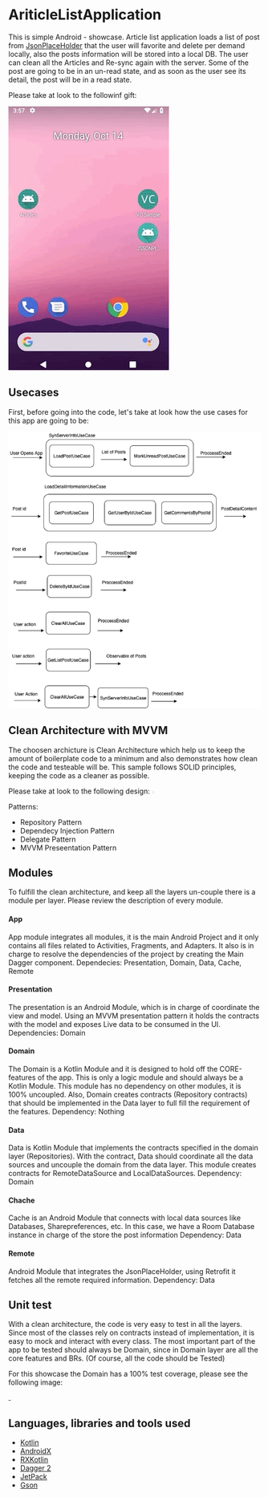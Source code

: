 # AriticleListApplication

This is simple Android - showcase. Article list application loads a list of post from [JsonPlaceHolder](https://jsonplaceholder.typicode.com/)  that the user will favorite and delete per demand locally, also the posts information will be stored into a local DB. The user can clean all the Articles and Re-sync again with the server. 
Some of the post are going to be in an un-read state, and as soon as the user see its detail, the post will be in a read state. 

Please take at look to the followinf gift: 

![Application](https://github.com/ingjuanocampo/AriticleListApplication/blob/master/articles_app.gif)

## Usecases

First, before going into the code, let's take at look how the use cases for this app are going to be: 

![UseCases](https://github.com/ingjuanocampo/AriticleListApplication/blob/master/usecases_design.png)


## Clean Architecture with MVVM 

The choosen archicture is Clean Architecture which help us to keep the amount of boilerplate code to a minimum and also demonstrates how clean the code and testeable will be. This sample follows SOLID principles, keeping the code as a cleaner as possible. 


Please take at look to the following design: 
<img src="https://github.com/ingjuanocampo/AriticleListApplication/blob/master/ci_architecture_graph.svg" 
alt="Drawing" style="width: 5px;"/>

Patterns: 
- Repository Pattern 
- Dependecy Injection Pattern 
- Delegate Pattern 
- MVVM Preseentation Pattern 


## Modules

To fulfill the clean architecture, and keep all the layers un-couple there is a module per layer. Please review the description of every module.

#### App 
App module integrates all modules, it is the main Android Project and it only contains all files related to Activities, Fragments, and Adapters. It also is in charge to resolve the dependencies of the project by creating the Main Dagger component. 
Dependecies: Presentation, Domain, Data, Cache, Remote 

#### Presentation 
The presentation is an Android Module, which is in charge of coordinate the view and model. Using an MVVM presentation pattern it holds the contracts with the model and exposes Live data to be consumed in the UI.
Dependencies: Domain

#### Domain 
The Domain is a Kotlin Module and it is designed to hold off the CORE-features of the app. This is only a logic module and should always be a Kotlin Module. This module has no dependency on other modules, it is 100% uncoupled. Also, Domain creates contracts (Repository contracts) that should be implemented in the Data layer to full fill the requirement of the features. 
Dependency: Nothing 

#### Data 
Data is Kotlin Module that implements the contracts specified in the domain layer (Repositories). With the contract, Data should coordinate all the data sources and uncouple the domain from the data layer. This module creates contracts for RemoteDataSource and LocalDataSources. 
Dependency: Domain 

#### Chache 
Cache is an Android Module that connects with local data sources like Databases, Sharepreferences, etc. In this case, we have a Room Database instance in charge of the store the post information 
Dependency: Data

#### Remote
Android Module that integrates the JsonPlaceHolder, using Retrofit it fetches all the remote required information. 
Dependency: Data

## Unit test 

With a clean architecture, the code is very easy to test in all the layers. Since most of the classes rely on contracts instead of implementation, it is easy to mock and interact with every class. 
The most important part of the app to be tested should always be Domain, since in Domain layer are all the core features and BRs. (Of course, all the code should be Tested) 

For this showcase the Domain has a 100% test coverage, please see the following image: 

<img src="https://github.com/ingjuanocampo/AriticleListApplication/blob/master/ut_screnshot.png" 
alt="Drawing" style="width: 5px;"/>

## Languages, libraries and tools used

* [Kotlin](https://kotlinlang.org/)
* [AndroidX](https://developer.android.com/jetpack/androidx)
* [RXKotlin](https://github.com/ReactiveX/RxKotlin)
* [Dagger 2](https://github.com/google/dagger)
* [JetPack](https://developer.android.com/topic/libraries/architecture)
* [Gson](https://github.com/google/gson)
